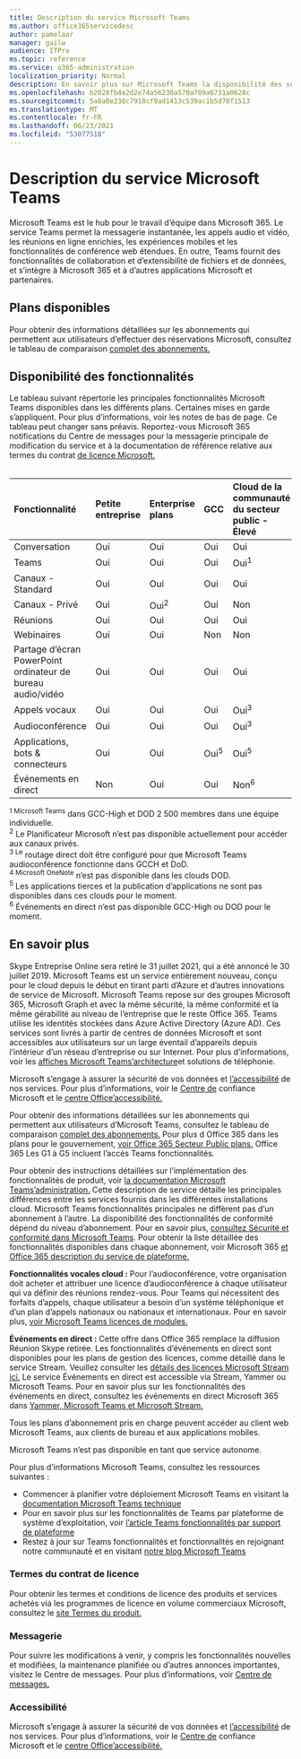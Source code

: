 ```yaml
---
title: Description du service Microsoft Teams
ms.author: office365servicedesc
author: pamelaar
manager: gailw
audience: ITPro
ms.topic: reference
ms.service: o365-administration
localization_priority: Normal
description: En savoir plus sur Microsoft Teams la disponibilité des services et des fonctionnalités dans Microsoft 365 et Office 365 plans.
ms.openlocfilehash: b2028fb4e2d2e74a56230a570a709a6731a0628c
ms.sourcegitcommit: 5a8a0e238c7918cf9ad1413c539ac1b5d70f1513
ms.translationtype: MT
ms.contentlocale: fr-FR
ms.lasthandoff: 06/23/2021
ms.locfileid: "53077518"
---
```

# <a name="microsoft-teams-service-description"></a>Description du service Microsoft Teams

Microsoft Teams est le hub pour le travail d’équipe dans Microsoft 365. Le service Teams permet la messagerie instantanée, les appels audio et vidéo, les réunions en ligne enrichies, les expériences mobiles et les fonctionnalités de conférence web étendues. En outre, Teams fournit des fonctionnalités de collaboration et d’extensibilité de fichiers et de données, et s’intègre à Microsoft 365 et à d’autres applications Microsoft et partenaires.

## <a name="available-plans"></a>Plans disponibles

Pour obtenir des informations détaillées sur les abonnements qui permettent aux utilisateurs d’effectuer des réservations Microsoft, consultez le tableau de comparaison [complet des abonnements.](https://go.microsoft.com/fwlink/?linkid=2139145)

## <a name="feature-availability"></a>Disponibilité des fonctionnalités

Le tableau suivant répertorie les principales fonctionnalités Microsoft Teams disponibles dans les différents plans. Certaines mises en garde s’appliquent. Pour plus d’informations, voir les notes de bas de page. Ce tableau peut changer sans préavis. Reportez-vous Microsoft 365 notifications du Centre de messages pour la messagerie principale de modification du service et à la documentation de référence relative aux termes du contrat [de licence Microsoft.](https://www.microsoft.com/licensing/product-licensing/products)<br><br>

| Fonctionnalité | Petite entreprise | Enterprise plans | GCC | Cloud de la communauté du secteur public - Élevé | DOD | Éducation |
|:-----|:-----|:-----|:-----|:-----|:-----|:-----|
|Conversation |Oui |Oui |Oui |Oui |Oui |Oui |
|Teams |Oui|Oui|Oui|Oui<sup>1</sup> |Oui<sup>1</sup> |Oui |
|Canaux - Standard |Oui |Oui |Oui |Oui |Oui |Oui |
|Canaux - Privé |Oui |Oui<sup>2</sup> |Oui|Non |Non|Oui |
|Réunions |Oui |Oui |Oui |Oui |Oui |Oui |
|Webinaires |Oui |Oui |Non |Non |Non |Oui |
|Partage d’écran PowerPoint ordinateur de bureau audio/vidéo|Oui |Oui |Oui |Oui |Oui |Oui |
|Appels vocaux |Oui |Oui |Oui |Oui<sup>3</sup> |Oui<sup>3</sup> |Oui |
|Audioconférence |Oui |Oui |Oui |Oui<sup>3</sup> |Oui<sup>3</sup> |Oui |
|Applications, bots & connecteurs |Oui |Oui |Oui<sup>5</sup> |Oui<sup>5</sup> |Oui<sup>4,5</sup> |Oui |
|Événements en direct |Non |Oui |Oui |Non<sup>6</sup> |Non<sup>6</sup> |Oui |

<sup>1 Microsoft Teams</sup> dans GCC-High et DOD 2 500 membres dans une équipe individuelle.<br/>
<sup>2</sup> Le Planificateur Microsoft n’est pas disponible actuellement pour accéder aux canaux privés.<br/>
<sup>3 Le</sup> routage direct doit être configuré pour que Microsoft Teams audioconférence fonctionne dans GCCH et DoD.<br/>
<sup>4 Microsoft OneNote</sup> n’est pas disponible dans les clouds DOD.<br/>
<sup>5</sup> Les applications tierces et la publication d’applications ne sont pas disponibles dans ces clouds pour le moment.<br/>
<sup>6</sup> Événements en direct n’est pas disponible GCC-High ou DOD pour le moment.<br/>

## <a name="learn-more"></a>En savoir plus

Skype Entreprise Online sera retiré le 31 juillet 2021, qui a été annoncé le 30 juillet 2019. [](https://techcommunity.microsoft.com/t5/Microsoft-Teams-Blog/Skype-for-Business-Online-to-Be-Retired-in-2021/ba-p/777833) Microsoft Teams est un service entièrement nouveau, conçu pour le cloud depuis le début en tirant parti d’Azure et d’autres innovations de service de Microsoft. Microsoft Teams repose sur des groupes Microsoft 365, Microsoft Graph et avec la même sécurité, la même conformité et la même gérabilité au niveau de l’entreprise que le reste Office 365. Teams utilise les identités stockées dans Azure Active Directory (Azure AD). Ces services sont livrés à partir de centres de données Microsoft et sont accessibles aux utilisateurs sur un large éventail d’appareils depuis l’intérieur d’un réseau d’entreprise ou sur Internet. Pour plus d’informations, voir les [affiches Microsoft Teams’architecture](/microsoftteams/teams-architecture-solutions-posters)et solutions de téléphonie.

Microsoft s’engage à assurer la sécurité de vos données et [l’accessibilité](https://www.microsoft.com/trust-center/compliance/accessibility) de nos services. Pour plus d’informations, voir le [Centre de](https://www.microsoft.com/trust-center) confiance Microsoft et le [centre Office’accessibilité.](https://support.office.com/article/Office-Accessibility-Center-Resources-for-people-with-disabilities-ecab0fcf-d143-4fe8-a2ff-6cd596bddc6d)

Pour obtenir des informations détaillées sur les abonnements qui permettent aux utilisateurs d’Microsoft Teams, consultez le tableau de comparaison [complet des abonnements.](https://go.microsoft.com/fwlink/?linkid=2139145) Pour plus d Office 365 dans les plans pour le gouvernement, [voir Office 365 Secteur Public plans.](https://www.microsoft.com/microsoft-365/government/compare-office-365-government-plans) Office 365 Les G1 à G5 incluent l’accès Teams fonctionnalités.

Pour obtenir des instructions détaillées sur l’implémentation des fonctionnalités de produit, voir [la documentation Microsoft Teams’administration.](/MicrosoftTeams) Cette description de service détaille les principales différences entre les services fournis dans les différentes installations cloud. Microsoft Teams fonctionnalités principales ne diffèrent pas d’un abonnement à l’autre. La disponibilité des fonctionnalités de conformité dépend du niveau d’abonnement. Pour en savoir plus, [consultez Sécurité et conformité dans Microsoft Teams](/microsoftteams/security-compliance-overview). Pour obtenir la liste détaillée des fonctionnalités disponibles dans chaque abonnement, voir Microsoft 365 [et Office 365 description du service de plateforme.](/office365/servicedescriptions/office-365-platform-service-description/office-365-platform-service-description)

**Fonctionnalités vocales cloud :** Pour l’audioconférence, votre organisation doit acheter et attribuer une licence d’audioconférence à chaque utilisateur qui va définir des réunions rendez-vous. Pour Teams qui nécessitent des forfaits d’appels, chaque utilisateur a besoin d’un système téléphonique et d’un plan d’appels nationaux ou nationaux et internationaux. Pour en savoir plus, [voir Microsoft Teams licences de modules.](/microsoftteams/teams-add-on-licensing/microsoft-teams-add-on-licensing)

**Événements en direct :** Cette offre dans Office 365 remplace la diffusion Réunion Skype retirée. Les fonctionnalités d’événements en direct sont disponibles pour les plans de gestion des licences, comme détaillé dans le service Stream. Veuillez consulter les [détails des licences Microsoft Stream ici.](/stream/license-overview) Le service Événements en direct est accessible via Stream, Yammer ou Microsoft Teams. Pour en savoir plus sur les fonctionnalités des événements en direct, consultez les événements en direct Microsoft 365 dans [Yammer, Microsoft Teams et Microsoft Stream.](/stream/live-event-m365)

Tous les plans d’abonnement pris en charge peuvent accéder au client web Microsoft Teams, aux clients de bureau et aux applications mobiles.

Microsoft Teams n’est pas disponible en tant que service autonome.

Pour plus d’informations Microsoft Teams, consultez les ressources suivantes :

- Commencer à planifier votre déploiement Microsoft Teams en visitant la [documentation Microsoft Teams technique](https://aka.ms/SuccessWithTeams)
- Pour en savoir plus sur les fonctionnalités de Teams par plateforme de système d’exploitation, voir [l’article Teams fonctionnalités par support de plateforme](https://aka.ms/teamsfeaturesbyplatform)
- Restez à jour sur Teams fonctionnalités et fonctionnalités en rejoignant notre communauté et en visitant [notre blog Microsoft Teams](https://aka.ms/TeamsBlog)

### <a name="licensing-terms"></a>Termes du contrat de licence

Pour obtenir les termes et conditions de licence des produits et services achetés via les programmes de licence en volume commerciaux Microsoft, consultez le [site Termes du produit.](https://www.microsoft.com/licensing/terms/)

### <a name="messaging"></a>Messagerie

Pour suivre les modifications à venir, y compris les fonctionnalités nouvelles et modifiées, la maintenance planifiée ou d’autres annonces importantes, visitez le Centre de messages. Pour plus d’informations, voir [Centre de messages.](/microsoft-365/admin/manage/message-center)

### <a name="accessibility"></a>Accessibilité

Microsoft s’engage à assurer la sécurité de vos données et [l’accessibilité](https://www.microsoft.com/trust-center/compliance/accessibility) de nos services. Pour plus d’informations, voir le [Centre de](https://www.microsoft.com/trust-center) confiance Microsoft et le [centre Office’accessibilité.](https://support.office.com/article/ecab0fcf-d143-4fe8-a2ff-6cd596bddc6d)
